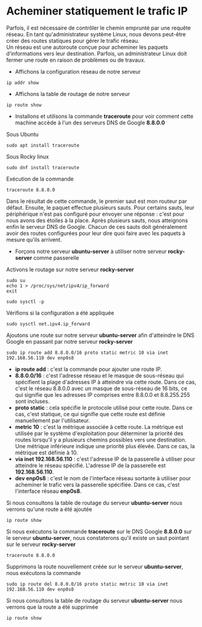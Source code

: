# Acheminer statiquement le trafic IP

Parfois, il est nécessaire de contrôler le chemin emprunté par une requête réseau. En tant qu'administrateur système Linux, nous devons peut-être créer des routes statiques pour gérer le trafic réseau. <br>
Un réseau est une autoroute conçue pour acheminer les paquets d’informations vers leur destination. Parfois, un administrateur Linux doit fermer une route en raison de problèmes ou de travaux.

- Affichons la configuration réseau de notre serveur

```
ip addr show
```

- Affichons la table de routage de notre serveur

```
ip route show
```

- Installons et utilisons la commande **traceroute** pour voir comment cette machine accède à l'un des serveurs DNS de Google **8.8.0.0**

Sous Ubuntu

```
sudo apt install traceroute
```

Sous Rocky linux

```
sudo dnf install traceroute
```

Exécution de la commande

```
traceroute 8.8.0.0
```

Dans le résultat de cette commande, le premier saut est mon routeur par défaut. Ensuite, le paquet effectue plusieurs sauts. Pour certains sauts, leur périphérique n'est pas configuré pour envoyer une réponse : c'est pour nous avons des étoiles à la place. Après plusieurs sauts, nous atteignons enfin le serveur DNS de Google. Chacun de ces sauts doit généralement avoir des routes configurées pour leur dire quoi faire avec les paquets à mesure qu'ils arrivent.

- Forçons notre serveur **ubuntu-server** à utiliser notre serveur **rocky-server** comme passerelle

Activons le routage sur notre serveur **rocky-server**

```
sudo su
echo 1 > /proc/sys/net/ipv4/ip_forward
exit
```

```
sudo sysctl -p
```

Vérifions si la configuration a été appliquée

```
sudo sysctl net.ipv4.ip_forward
```

Ajoutons une route sur notre serveur **ubuntu-server** afin d'atteindre le DNS Google en passant par notre serveur **rocky-server**

```
sudo ip route add 8.8.0.0/16 proto static metric 10 via inet 192.168.56.110 dev enp0s8
```

- **ip route add** : c'est la commande pour ajouter une route IP.
- **8.8.0.0/16** : c'est l'adresse réseau et le masque de sous-réseau qui spécifient la plage d'adresses IP à atteindre via cette route. Dans ce cas, c'est le réseau 8.8.0.0 avec un masque de sous-réseau de 16 bits, ce qui signifie que les adresses IP comprises entre 8.8.0.0 et 8.8.255.255 sont incluses.
- **proto static** : cela spécifie le protocole utilisé pour cette route. Dans ce cas, c'est statique, ce qui signifie que cette route est définie manuellement par l'utilisateur.
- **metric 10** : c'est la métrique associée à cette route. La métrique est utilisée par le système d'exploitation pour déterminer la priorité des routes lorsqu'il y a plusieurs chemins possibles vers une destination. Une métrique inférieure indique une priorité plus élevée. Dans ce cas, la métrique est définie à 10.
- **via inet 192.168.56.110** : c'est l'adresse IP de la passerelle à utiliser pour atteindre le réseau spécifié. L'adresse IP de la passerelle est **192.168.56.110**.
- **dev enp0s8** : c'est le nom de l'interface réseau sortante à utiliser pour acheminer le trafic vers la passerelle spécifiée. Dans ce cas, c'est l'interface réseau **enp0s8**.

Si nous consultons la table de routage du serveur **ubuntu-server** nous verrons qu'une route a été ajoutée

```
ip route show
```

Si nous exécutons la commande **traceroute** sur le DNS Google **8.8.0.0** sur le serveur **ubuntu-server**, nous constaterons qu'il existe un saut pointant sur le serveur **rocky-server**

```
traceroute 8.8.0.0
```

Supprimons la route nouvellement créée sur le serveur **ubuntu-server**, nous exécutons la commande

```
sudo ip route del 8.8.0.0/16 proto static metric 10 via inet 192.168.56.110 dev enp0s8
```

Si nous consultons la table de routage du serveur **ubuntu-server** nous verrons que la route a été supprimée

```
ip route show
```